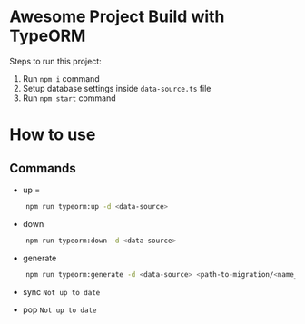 # Awesome Project Build with TypeORM

Steps to run this project:

1. Run `npm i` command
2. Setup database settings inside `data-source.ts` file
3. Run `npm start` command

# How to use

## Commands

- up =

```bash
    npm run typeorm:up -d <data-source>
```

- down

```bash
    npm run typeorm:down -d <data-source>
```

- generate

```bash
    npm run typeorm:generate -d <data-source> <path-to-migration/<name_of_the_new_file>>
```

- sync
  `Not up to date`

- pop
  `Not up to date`

